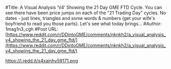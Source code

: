 #Title: A Visual Analysis ‘V4’ Showing the 21 Day GME FTD Cycle. You can see there have been price jumps on each of the "21 Trading Day" cycles. No dates - just lines, triangles and some words & numbers (get your wife's boyfriend to read you those parts). Let's see what today brings...
#Author: 1mag1n3_cgh
#Post URL: [https://www.reddit.com/r/DDintoGME/comments/nknkh2/a_visual_analysis_v4_showing_the_21_day_gme_ftd/](https://www.reddit.com/r/DDintoGME/comments/nknkh2/a_visual_analysis_v4_showing_the_21_day_gme_ftd/)


https://i.redd.it/s4xainhy59171.png